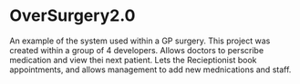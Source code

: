 # OverSurgery2.0

An example of the system used within a GP surgery. This project was created within a group of 4 developers.
Allows doctors to perscribe medication and view thei next patient. Lets the Recieptionist book appointments,
and allows management to add new mednications and staff. 
